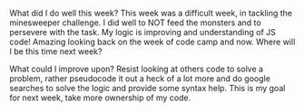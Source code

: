 What did I do well this week?
This week was a difficult week, in tackling the minesweeper challenge. I did well to NOT feed the monsters and to persevere with the task. My logic is improving and understanding of JS code! Amazing looking back on the week of code camp and now. Where will I be this time next week?

What could I improve upon?
Resist looking at others code to solve a problem, rather pseudocode it out a heck of a lot more and do google searches to solve the logic and provide some syntax help. This is my goal for next week, take more ownership of my code.
